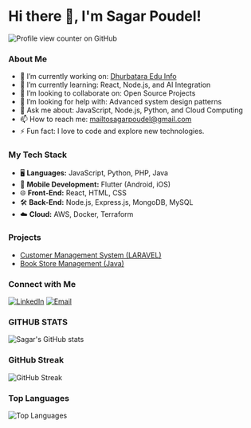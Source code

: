 # Hi there 👋, I'm Sagar Poudel!
![Profile view counter on GitHub](https://komarev.com/ghpvc/?username=sagarpoudel638)
### About Me
- 🔭 I’m currently working on: [Dhurbatara Edu Info](https://dhurbatara.edu.np) 
- 🌱 I’m currently learning: React, Node.js, and AI Integration
- 👯 I’m looking to collaborate on: Open Source Projects
- 🤔 I’m looking for help with: Advanced system design patterns
- 💬 Ask me about: JavaScript, Node.js, Python, and Cloud Computing
- 📫 How to reach me: [mailtosagarpoudel@gmail.com](mailto:mailtosagarpoudel@gmail.com)
- ⚡ Fun fact: I love to code and explore new technologies.

### My Tech Stack
- 🖥 **Languages:** JavaScript, Python, PHP, Java
- 📱 **Mobile Development:** Flutter (Android, iOS)
- 🌐 **Front-End:** React, HTML, CSS
- 🛠 **Back-End:** Node.js, Express.js, MongoDB, MySQL
- ☁️ **Cloud:** AWS, Docker, Terraform

### Projects
- [Customer Management System (LARAVEL)](https://github.com/sagarpoudel638/Customer-Management-System)
- [Book Store Management (Java)](https://github.com/sagarpoudel638/Book-Store-Management)

### Connect with Me
[![LinkedIn](https://img.shields.io/badge/LinkedIn-blue?style=for-the-badge&logo=linkedin)](https://www.linkedin.com/in/sagarpoudel638)
[![Email](https://img.shields.io/badge/Email-red?style=for-the-badge&logo=gmail)](mailto:mailtosagarpoudel@gmail.com)

### GITHUB STATS
![Sagar's GitHub stats](https://github-readme-stats.vercel.app/api?username=sagarpoudel638&show_icons=true&theme=radical)

### GitHub Streak
![GitHub Streak](https://github-readme-streak-stats.herokuapp.com/?user=sagarpoudel638&theme=radical&hide_border=true)

### Top Languages 
![Top Languages](https://github-readme-stats.vercel.app/api/top-langs/?username=sagarpoudel638&layout=compact)


